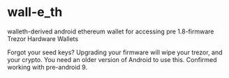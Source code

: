 # wall-e_th
walleth-derived android ethereum wallet for accessing pre 1.8-firmware Trezor Hardware Wallets 

Forgot your seed keys? Upgrading your firmware will wipe your trezor, and your crypto. You need an older version of Android to use this. Confirmed working with pre-android 9. 
